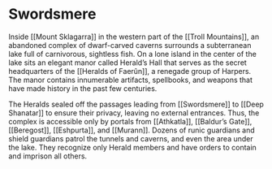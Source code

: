 # Swordsmere

Inside [[Mount Sklagarra]] in the western part of the [[Troll Mountains]], an abandoned complex of dwarf-carved caverns surrounds a subterranean lake full of carnivorous, sightless fish. On a lone island in the center of the lake sits an elegant manor called Herald’s Hall that serves as the secret headquarters of the [[Heralds of Faerûn]], a renegade group of Harpers. The manor contains innumerable artifacts, spellbooks, and weapons that have made history in the past few centuries.

The Heralds sealed off the passages leading from [[Swordsmere]] to [[Deep Shanatar]] to ensure their privacy, leaving no external entrances. Thus, the complex is accessible only by portals from [[Athkatla]], [[Baldur’s Gate]], [[Beregost]], [[Eshpurta]], and [[Murann]]. Dozens of runic guardians and shield guardians patrol the tunnels and caverns, and even the area under the lake. They recognize only Herald members and have orders to contain and imprison all others.